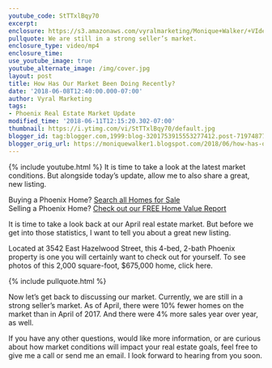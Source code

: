 ```yaml
---
youtube_code: StTTxlBqy70
excerpt:
enclosure: https://s3.amazonaws.com/vyralmarketing/Monique+Walker/+VIdeos/Phoenix+Real+Estate-+How+Has+Our+Market+Been+Doing+Recently%253F+(1).mp4
pullquote: We are still in a strong seller’s market.
enclosure_type: video/mp4
enclosure_time:
use_youtube_image: true
youtube_alternate_image: /img/cover.jpg
layout: post
title: How Has Our Market Been Doing Recently?
date: '2018-06-08T12:40:00.000-07:00'
author: Vyral Marketing
tags:
- Phoenix Real Estate Market Update
modified_time: '2018-06-11T12:15:20.302-07:00'
thumbnail: https://i.ytimg.com/vi/StTTxlBqy70/default.jpg
blogger_id: tag:blogger.com,1999:blog-3201753915553277412.post-7197487768744873888
blogger_orig_url: https://moniquewalker1.blogspot.com/2018/06/how-has-our-market-been-doing-recently.html
---
```

{% include youtube.html %}
It is time to take a look at the latest market conditions. But alongside today’s update, allow me to also share a great, new listing.

<div class="post-cta">
Buying a Phoenix Home? <a href="http://www.moniquesells.com/properties/#/" target="_blank">Search all Homes for Sale</a><br>
Selling a Phoenix Home? <a href="http://www.phoenix-house-value.com/" target="_blank">Check out our FREE Home Value Report</a>
</div>

It is time to take a look back at our April real estate market. But before we get into those statistics, I want to tell you about a great new listing.

Located at 3542 East Hazelwood Street, this 4-bed, 2-bath Phoenix property is one you will certainly want to check out for yourself. To see photos of this 2,000 square-foot, $675,000 home, click here.

{% include pullquote.html %}

Now let’s get back to discussing our market. Currently, we are still in a strong seller’s market. As of April, there were 10% fewer homes on the market than in April of 2017. And there were 4% more sales year over year, as well.

If you have any other questions, would like more information, or are curious about how market conditions will impact your real estate goals, feel free to give me a call or send me an email. I look forward to hearing from you soon.

